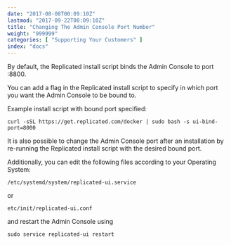 ```yaml
---
date: "2017-08-08T00:09:10Z"
lastmod: "2017-09-22T00:09:10Z"
title: "Changing The Admin Console Port Number"
weight: "999999"
categories: [ "Supporting Your Customers" ]
index: "docs"
---
```


By default, the Replicated install script binds the Admin Console to port :8800.

You can add a flag in the Replicated install script to specify in which port you want the Admin Console to be bound to.

Example install script with bound port specified:

```shell
curl -sSL https://get.replicated.com/docker | sudo bash -s ui-bind-port=8000
```  

It is also possible to change the Admin Console port after an installation by re-running the Replicated install script with the desired bound port.

Additionally, you can edit the following files according to your Operating System:

```shell 
/etc/systemd/system/replicated-ui.service
``` 

or 

```shell 
etc/init/replicated-ui.conf
``` 

and restart the Admin Console using 

```shell 
sudo service replicated-ui restart
```




